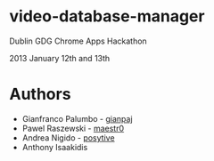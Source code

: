 video-database-manager
======================

Dublin GDG Chrome Apps Hackathon

2013 January 12th and 13th


Authors
===

* Gianfranco Palumbo -  [gianpaj](http://github.com/gianpaj)
* Pawel Raszewski - [maestr0](https://github.com/maestr0)
* Andrea Nigido - [posytive](https://github.com/posytive)
* Anthony Isaakidis [](https://github.com/)